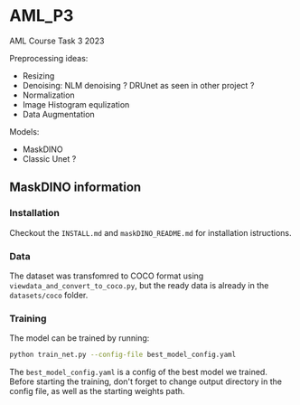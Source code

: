 # AML_P3
AML Course Task 3 2023


Preprocessing ideas:

- Resizing
- Denoising: NLM denoising ? DRUnet as seen in other project ?
- Normalization
- Image Histogram equlization
- Data Augmentation

Models:

- MaskDINO
- Classic Unet ?

## MaskDINO information

### Installation

Checkout the `INSTALL.md` and `maskDINO_README.md` for installation istructions.

### Data

The dataset was transfomred to COCO format using `viewdata_and_convert_to_coco.py`, but the ready data is already in the `datasets/coco` folder.

### Training

The model can be trained by running:

```bash
python train_net.py --config-file best_model_config.yaml
```

The `best_model_config.yaml` is a config of the best model we trained. Before starting the training, don't forget to change output directory in the config file, as well as the starting weights path.
